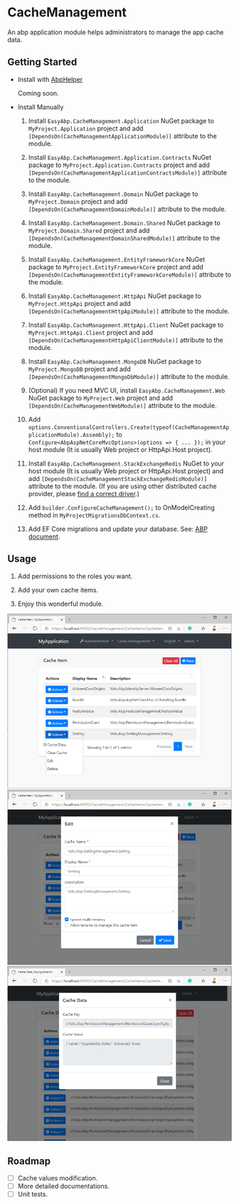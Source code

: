 # CacheManagement
An abp application module helps administrators to manage the app cache data.

## Getting Started

* Install with [AbpHelper](https://github.com/EasyAbp/AbpHelper.GUI)

    Coming soon.

* Install Manually

    1. Install `EasyAbp.CacheManagement.Application` NuGet package to `MyProject.Application` project and add `[DependsOn(CacheManagementApplicationModule)]` attribute to the module.

    1. Install `EasyAbp.CacheManagement.Application.Contracts` NuGet package to `MyProject.Application.Contracts` project and add `[DependsOn(CacheManagementApplicationContractsModule)]` attribute to the module.

    1. Install `EasyAbp.CacheManagement.Domain` NuGet package to `MyProject.Domain` project and add `[DependsOn(CacheManagementDomainModule)]` attribute to the module.

    1. Install `EasyAbp.CacheManagement.Domain.Shared` NuGet package to `MyProject.Domain.Shared` project and add `[DependsOn(CacheManagementDomainSharedModule)]` attribute to the module.

    1. Install `EasyAbp.CacheManagement.EntityFrameworkCore` NuGet package to `MyProject.EntityFrameworkCore` project and add `[DependsOn(CacheManagementEntityFrameworkCoreModule)]` attribute to the module.

    1. Install `EasyAbp.CacheManagement.HttpApi` NuGet package to `MyProject.HttpApi` project and add `[DependsOn(CacheManagementHttpApiModule)]` attribute to the module.

    1. Install `EasyAbp.CacheManagement.HttpApi.Client` NuGet package to `MyProject.HttpApi.Client` project and add `[DependsOn(CacheManagementHttpApiClientModule)]` attribute to the module.

    1. Install `EasyAbp.CacheManagement.MongoDB` NuGet package to `MyProject.MongoDB` project and add `[DependsOn(CacheManagementMongoDbModule)]` attribute to the module.

    1. (Optional) If you need MVC UI, install `EasyAbp.CacheManagement.Web` NuGet package to `MyProject.Web` project and add `[DependsOn(CacheManagementWebModule)]` attribute to the module.
    
    1. Add `options.ConventionalControllers.Create(typeof(CacheManagementApplicationModule).Assembly);` to `Configure<AbpAspNetCoreMvcOptions>(options => { ... });` in your host module (It is usually Web project or HttpApi.Host project).
    
    1. Install `EasyAbp.CacheManagement.StackExchangeRedis` NuGet to your host module (It is usually Web project or HttpApi.Host project) and add `[DependsOn(CacheManagementStackExchangeRedisModule)]` attribute to the module. (If you are using other distributed cache provider, please [find a correct driver](https://github.com/EasyAbp/CacheManagement/tree/master/driver).)

    1. Add `builder.ConfigureCacheManagement();` to OnModelCreating method in `MyProjectMigrationsDbContext.cs`.

    1. Add EF Core migrations and update your database. See: [ABP document](https://docs.abp.io/en/abp/latest/Tutorials/Part-1?UI=MVC#add-new-migration-update-the-database).

## Usage

1. Add permissions to the roles you want.

1. Add your own cache items.

1. Enjoy this wonderful module.

![CacheItems](doc/images/CacheItems.png)
![EditCacheItem](doc/images/EditCacheItem.png)
![CacheItemData](doc/images/CacheItemData.png)

## Roadmap

- [ ] Cache values modification.
- [ ] More detailed documentations.
- [ ] Unit tests.
